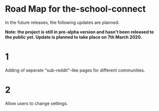 # Road Map for the-school-connect

In the future releases, the following updates are planned. 

**Note: the project is still in pre-alpha version and hasn't been released to the public yet. Update is planned to take place on 7th March 2020.**

# 1
Adding of seperate "sub-reddit"-like pages for different communities.

# 2
Allow users to change settings.
